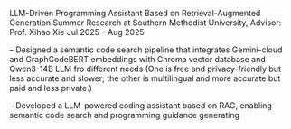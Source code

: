 LLM-Driven Programming Assistant Based on Retrieval-Augmented Generation
Summer Research at Southern Methodist University, Advisor: Prof. Xihao Xie
Jul 2025 – Aug 2025



– Designed a semantic code search pipeline that integrates Gemini-cloud and GraphCodeBERT embeddings with Chroma vector database and Qwen3-14B LLM fro different needs (One is free and privacy-friendly but less accurate and slower; the other is multilingual and more accurate but paid and less private.)


– Developed a LLM-powered coding assistant based on RAG, enabling semantic code search and programming guidance generating
